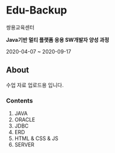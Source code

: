 # Edu-Backup
쌍용교육센터

<B>Java기반 멀티 플랫폼 응용 SW개발자 양성 과정</B>

2020-04-07 ~ 2020-09-17

## About
수업 자료 업로드용 입니다.

### Contents
1. JAVA
2. ORACLE
3. JDBC
4. ERD
5. HTML & CSS & JS
6. SERVER
